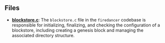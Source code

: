 
## Files
- **[blockstore.c](configure/blockstore.c.driver.md)**: The `blockstore.c` file in the `firedancer` codebase is responsible for initializing, finalizing, and checking the configuration of a blockstore, including creating a genesis block and managing the associated directory structure.
